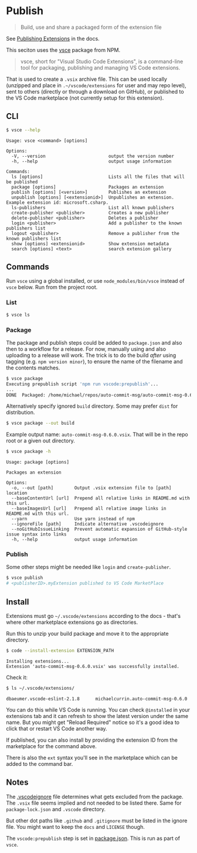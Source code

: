 # Publish
> Build, use and share a packaged form of the extension file

See [Publishing Extensions](https://code.visualstudio.com/api/working-with-extensions/publishing-extension) in the docs.

This seciton uses the [vsce](https://github.com/microsoft/vscode-vsce) package from NPM.

> vsce, short for "Visual Studio Code Extensions", is a command-line tool for packaging, publishing and managing VS Code extensions.

That is used to create a `.vsix` archive file. This can be used locally (unzipped and place in `.~/vscode/extensions` for user and may repo level), sent to others (directly or through a download on GitHub), or published to the VS Code marketplace (not currently setup for this extension).


<!-- TODO: Move sections to cheatsheets -->

## CLI

```sh
$ vsce --help
```
```
Usage: vsce <command> [options]

Options:
  -V, --version                        output the version number
  -h, --help                           output usage information

Commands:
  ls [options]                         Lists all the files that will be published
  package [options]                    Packages an extension
  publish [options] [<version>]        Publishes an extension
  unpublish [options] [<extensionid>]  Unpublishes an extension. Example extension id: microsoft.csharp.
  ls-publishers                        List all known publishers
  create-publisher <publisher>         Creates a new publisher
  delete-publisher <publisher>         Deletes a publisher
  login <publisher>                    Add a publisher to the known publishers list
  logout <publisher>                   Remove a publisher from the known publishers list
  show [options] <extensionid>         Show extension metadata
  search [options] <text>              search extension gallery
```

## Commands

Run `vsce` using a global installed, or use `node_modules/bin/vsce` instead of `vsce` below. Run from the project root.

### List

```sh
$ vsce ls
```

### Package

The package and publish steps could be added to `package.json` and also then to a workflow for a release. For now, manually using and also uploading to a release will work. The trick is to do the build _after_ using tagging (e.g. `npm version minor`), to ensure the name of the filename and the contents matches.


```sh
$ vsce package
Executing prepublish script 'npm run vscode:prepublish'...
...
DONE  Packaged: /home/michael/repos/auto-commit-msg/auto-commit-msg-0.6.0.vsix (31 files, 33.21KB)
```

Alternatively specify ignored `build` directory. Some may prefer `dist` for distribution.

```sh
$ vsce package --out build
```

Example output name: `auto-commit-msg-0.6.0.vsix`. That will be in the repo root or a given out directory.


```sh
$ vsce package -h
```
```
Usage: package [options]

Packages an extension

Options:
  -o, --out [path]        Output .vsix extension file to [path] location
  --baseContentUrl [url]  Prepend all relative links in README.md with this url.
  --baseImagesUrl [url]   Prepend all relative image links in README.md with this url.
  --yarn                  Use yarn instead of npm
  --ignoreFile [path]     Indicate alternative .vscodeignore
  --noGitHubIssueLinking  Prevent automatic expansion of GitHub-style issue syntax into links
  -h, --help              output usage information
```

### Publish

Some other steps might be needed like `login` and `create-publisher`.

```sh
$ vsce publish
# <publisherID>.myExtension published to VS Code MarketPlace
```

## Install

Extensions must go `~/.vscode/extensions` according to the docs - that's where other marketplace extensions go as directories.

Run this to unzip your build package and move it to the appropriate directory.

```sh
$ code --install-extension EXTENSION_PATH
```
```
Installing extensions...
Extension 'auto-commit-msg-0.6.0.vsix' was successfully installed.
```

Check it:

```sh
$ ls ~/.vscode/extensions/
```
```
dbaeumer.vscode-eslint-2.1.8      michaelcurrin.auto-commit-msg-0.6.0
```

You can do this while VS Code is running. You can check `@installed` in your extensions tab and it can refresh to show the latest version under the same name. But you might get "Reload Required" notice so it's a good idea to click that or restart VS Code another way.

If published, you can also install by providing the extension ID from the marketplace for the command above.

There is also the `ext` syntax you'll see in the marketplace which can be added to the command bar.

## Notes

The [.vscodeignore](/.vscodeignore) file determines what gets excluded from the package. The `.vsix` file seems implied and not needed to be listed there. Same for `package-lock.json` and `.vscode` directory. 

But other dot paths like `.github` and `.gitignore` must be listed in the ignore file. You might want to keep the `docs` and `LICENSE` though.

The `vscode:prepublish` step is set in [package.json](/package.json). This is run as part of `vsce`.

